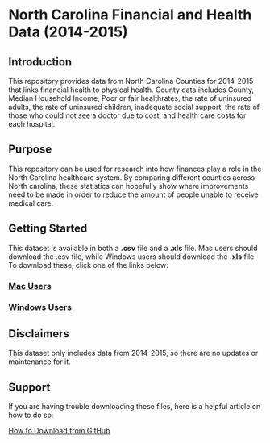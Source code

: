 # North Carolina Financial and Health Data (2014-2015)

## Introduction
This repository provides data from North Carolina Counties for 2014-2015 that links financial health to physical health. County data includes County, Median Household Income, Poor or fair healthrates, the rate of uninsured adults, the rate of uninsured children, inadequate social support, the rate of those who could not see a doctor due to cost, and health care costs for each hospital.

## Purpose
This repository can be used for research into how finances play a role in the North Carolina healthcare system. By comparing different counties across North carolina, these statistics can hopefully show where improvements need to be made in order to reduce the amount of people unable to receive medical care.

## Getting Started
This dataset is available in both a **.csv** file and a **.xls** file. Mac users should download the .csv file, while Windows users should download the **.xls** file. To download these, click one of the links below:

### [Mac Users](https://github.com/tj12345654/North-Carolina-Financial-and-Health-Data/blob/main/NC_subset1.csv)

### [Windows Users](https://github.com/tj12345654/North-Carolina-Financial-and-Health-Data/blob/main/NC_subset1.xlsx)


## Disclaimers
This dataset only includes data from 2014-2015, so there are no updates or maintenance for it. 

## Support
If you are having trouble downloading these files, here is a helpful article on how to do so:

[How to Download from GitHub](https://zapier.com/blog/how-to-download-from-github/)


